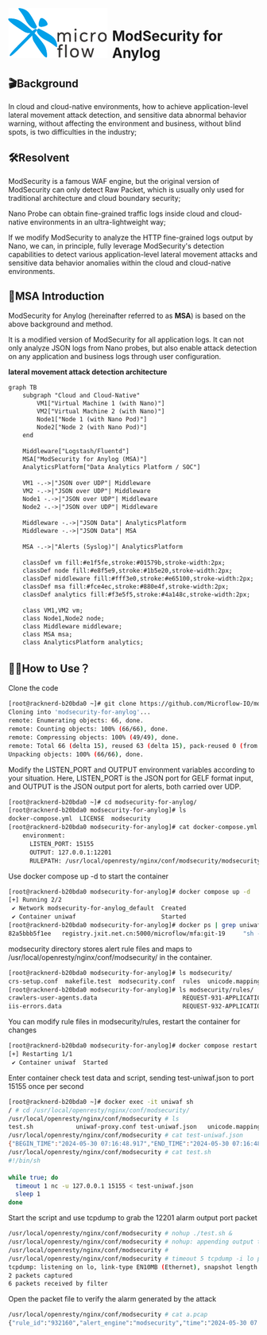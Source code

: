 <img src="https://github.com/Microflow-IO/microflow-nano/blob/main/docs/github_microflow_B.png" alt="logo" style="float:left; margin-right:10px;" />



# ModSecurity for Anylog





## 🎬Background

In cloud and cloud-native environments, how to achieve application-level lateral movement attack detection, and sensitive data abnormal behavior warning, without affecting the environment and business, without blind spots, is two difficulties in the industry; 



## 🛠Resolvent

ModSecurity is a famous WAF engine, but the original version of ModSecurity can only detect Raw Packet, which is usually only used for traditional architecture and cloud boundary security; 

Nano Probe can obtain fine-grained traffic logs inside cloud and cloud-native environments in an ultra-lightweight way; 

If we modify ModSecurity to analyze the HTTP fine-grained logs output by Nano, we can, in principle, fully leverage ModSecurity's  detection capabilities to detect various application-level lateral movement attacks and sensitive data behavior anomalies within the cloud and cloud-native environments. 



## 📠MSA Introduction

ModSecurity for Anylog (hereinafter referred to as **MSA**) is based on the above background and method. 

It is a modified version of ModSecurity for all application logs. It can not only analyze JSON logs from Nano probes, but also enable attack detection on any application and business logs through user configuration. 



**lateral movement attack detection architecture**

```mermaid  
graph TB  
    subgraph "Cloud and Cloud-Native"  
        VM1["Virtual Machine 1 (with Nano)"]  
        VM2["Virtual Machine 2 (with Nano)"]  
        Node1["Node 1 (with Nano Pod)"]  
        Node2["Node 2 (with Nano Pod)"]  
    end  

    Middleware["Logstash/Fluentd"]  
    MSA["ModSecurity for Anylog (MSA)"]  
    AnalyticsPlatform["Data Analytics Platform / SOC"]  

    VM1 -.->|"JSON over UDP"| Middleware  
    VM2 -.->|"JSON over UDP"| Middleware  
    Node1 -.->|"JSON over UDP"| Middleware  
    Node2 -.->|"JSON over UDP"| Middleware  

    Middleware -.->|"JSON Data"| AnalyticsPlatform  
    Middleware -.->|"JSON Data"| MSA  

    MSA -.->|"Alerts (Syslog)"| AnalyticsPlatform  

    classDef vm fill:#e1f5fe,stroke:#01579b,stroke-width:2px;  
    classDef node fill:#e8f5e9,stroke:#1b5e20,stroke-width:2px;  
    classDef middleware fill:#fff3e0,stroke:#e65100,stroke-width:2px;  
    classDef msa fill:#fce4ec,stroke:#880e4f,stroke-width:2px;  
    classDef analytics fill:#f3e5f5,stroke:#4a148c,stroke-width:2px;  

    class VM1,VM2 vm;  
    class Node1,Node2 node;  
    class Middleware middleware;  
    class MSA msa;  
    class AnalyticsPlatform analytics;
```

## 🤷‍♂️How to Use？



Clone the code

```bash
[root@racknerd-b20bda0 ~]# git clone https://github.com/Microflow-IO/modsecurity-for-anylog
Cloning into 'modsecurity-for-anylog'...
remote: Enumerating objects: 66, done.
remote: Counting objects: 100% (66/66), done.
remote: Compressing objects: 100% (49/49), done.
remote: Total 66 (delta 15), reused 63 (delta 15), pack-reused 0 (from 0)
Unpacking objects: 100% (66/66), done.
```

Modify the LISTEN_PORT and OUTPUT environment variables according to your situation. Here, LISTEN_PORT is the JSON port for GELF format input, and OUTPUT is the JSON output port for alerts, both carried over UDP.

```bash
[root@racknerd-b20bda0 ~]# cd modsecurity-for-anylog/
[root@racknerd-b20bda0 modsecurity-for-anylog]# ls
docker-compose.yml  LICENSE  modsecurity
[root@racknerd-b20bda0 modsecurity-for-anylog]# cat docker-compose.yml | grep env -A 4
    environment:
      LISTEN_PORT: 15155
      OUTPUT: 127.0.0.1:12201
      RULEPATH: /usr/local/openresty/nginx/conf/modsecurity/modsecurity.conf
```

Use docker compose up -d to start the container

```bash
[root@racknerd-b20bda0 modsecurity-for-anylog]# docker compose up -d
[+] Running 2/2
 ✔ Network modsecurity-for-anylog_default  Created                                   0.3s 
 ✔ Container uniwaf                        Started                                   0.4s 
[root@racknerd-b20bda0 modsecurity-for-anylog]# docker ps | grep uniwaf
82a5bbb5f1ee   registry.jxit.net.cn:5000/microflow/mfa:git-19     "sh -xc 'uniwaf -a -…"   12 seconds ago   Up 11 seconds                                               uniwaf
```

modsecurity directory stores alert rule files and maps to /usr/local/openresty/nginx/conf/modsecurity/ in the container.

```bash
[root@racknerd-b20bda0 modsecurity-for-anylog]# ls modsecurity/
crs-setup.conf  makefile.test  modsecurity.conf  rules  unicode.mapping  
[root@racknerd-b20bda0 modsecurity-for-anylog]# ls modsecurity/rules/
crawlers-user-agents.data                        REQUEST-931-APPLICATION-ATTACK-RFI.conf
iis-errors.data                                  REQUEST-932-APPLICATION-ATTACK-RCE.conf
```

You can modify rule files in modsecurity/rules, restart the container for changes

```bash
[root@racknerd-b20bda0 modsecurity-for-anylog]# docker compose restart
[+] Restarting 1/1
 ✔ Container uniwaf  Started                                               10.5s
```

Enter container check test data and script, sending test-uniwaf.json to port 15155 once per second

```bash
[root@racknerd-b20bda0 ~]# docker exec -it uniwaf sh
/ # cd /usr/local/openresty/nginx/conf/modsecurity/
/usr/local/openresty/nginx/conf/modsecurity # ls
test.sh            uniwaf-proxy.conf test-uniwaf.json   unicode.mapping
/usr/local/openresty/nginx/conf/modsecurity # cat test-uniwaf.json 
{"BEGIN_TIME":"2024-05-30 07:16:48.917","END_TIME":"2024-05-30 07:16:48.918","PROBE_VER":"20240527-128","host":"10.64.1.254","SYSTEM":"Ubuntu 22.04.3","SRC_IP":"192.168.1.105","DST_IP":"192.168.1.55","SRC_PORT":"46152","DST_PORT":"80","NIC":"any","CARD":"br-vmr","CARD_IP":"192.168.1.105","SRC_NET_DELAY":"0.01","DST_NET_DELAY":"0.13","NET_DELAY":"0.14","RST_PKTS":"0","RETRANS_PKTS":"0","BYTES":"1171","HTTP_RESPONSE":"0.792","PAGELOAD":"0.792","RETCODE":"403","METHOD":"GET","URL":"/?t=../../etc/passwd","DOMAIN":"192.168.1.55","FORWARD":"0.0.0.0","AGENT":"curl/7.81.0","REQ_HEADER":"GET /?t=../../etc/passwd HTTP/1.1\r\nHost: 192.168.1.55\r\nUser-Agent: curl/7.81.0\r\nAccept: */*\r\n\r\n","REQ_BODY":"","RSP_HEADER":"HTTP/1.1 403 Forbidden\r\nDate: Thu, 30 May 2024 07:16:49 GMT\r\nContent-Type: text/html; charset=UTF-8\r\nTransfer-Encoding: chunked\r\nConnection: keep-alive\r\nserver: ZhongKui WAF\r\n\r\n","RSP_BODY":"223sdfalkjsflkajf","L7_PROTOCOL":"http","L4_PROTOCOL":"tcp","message":"jxit","message-type":"comm","gl2_source_collector":"64210464315174928","DISK_RATIO":"46.73","TOTAL_CPU":"4","LICENSE":"Only for POC"}
/usr/local/openresty/nginx/conf/modsecurity # cat test.sh 
#!/bin/sh

while true; do 
  timeout 1 nc -u 127.0.0.1 15155 < test-uniwaf.json 
  sleep 1
done
```

Start the script and use tcpdump to grab the 12201 alarm output port packet

```bash
/usr/local/openresty/nginx/conf/modsecurity # nohup ./test.sh &
/usr/local/openresty/nginx/conf/modsecurity # nohup: appending output to nohup.out
/usr/local/openresty/nginx/conf/modsecurity # 
/usr/local/openresty/nginx/conf/modsecurity # timeout 5 tcpdump -i lo port 12201 -w a.pcap
tcpdump: listening on lo, link-type EN10MB (Ethernet), snapshot length 262144 bytes
2 packets captured
6 packets received by filter
```

Open the packet file to verify the alarm generated by the attack

```bash
/usr/local/openresty/nginx/conf/modsecurity # cat a.pcap 
{"rule_id":"932160","alert_engine":"modsecurity","time":"2024-05-30 07:16:48","message":"jxit","forward":"0.0.0.0","retcode":"403","source":"","src_ip":"192.168.1.105","dst_ip":"192.168.1.55","geoip":"","src_port":"46152","dst_port":"80","host":"10.64.1.254","domain":"192.168.1.55","url":"/?t=../../etc/passwd","method":"GET","msg":"Remote command execution: Discover Unix Shell code","matched":"Matched \"Operator `PmFromFile' with parameter `unix-shell.data' against variable `ARGS:t' (Value: `../../etc/passwd' )","severity":"2","req_header":"GET /?t=../../etc/passwd HTTP/1.1\r\nHost: 192.168.1.55\r\nUser-Agent: curl/7.81.0\r\nAccept: */*\r\n\r\n","req_body":"","rsp_header":"HTTP/1.1 403 Forbidden\r\nDate: Thu, 30 May 2024 07:16:49 GMT\r\nContent-Type: text/html; charset=UTF-8\r\nTransfer-Encoding: chunked\r\nConnection: keep-alive\r\nserver: ZhongKui WAF\r\n\r\n","rsp_body":"223sdfalkjsflkajf"}
```

